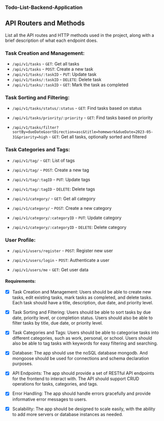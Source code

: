 ### Todo-List-Backend-Application

## API Routers and Methods

List all the API routes and HTTP methods used in the project, along with a brief description of what each endpoint does.

### Task Creation and Management:

- `/api/v1/tasks` - `GET`: Get all tasks
- `/api/v1/tasks` - `POST`: Create a new task
- `/api/v1/tasks/:taskID` - `PUT`: Update task
- `/api/v1/tasks/:taskID` - `DELETE`: Delete task
- `/api/v1/tasks/:taskID` - `GET`: Mark the task as completed

### Task Sorting and Filtering:

- `/api/v1/tasks/status/:status` - `GET`: Find tasks based on status

- `/api/v1/tasks/priority/:priority` - `GET`: Find tasks based on priority

- `/api/v1/tasks/filter?sortBy=dueDate&sortDirection=asc&title=homework&dueDate=2023-05-31&priority=high` - `GET`: Get all tasks, optionally sorted and filtered

### Task Categories and Tags:

- `/api/v1/tag/` - `GET`: List of tags

- `/api/v1/tag/` - `POST`: Create a new tag

- `/api/v1/tag/:tagID` - `PUT`: Update tags

- `/api/v1/tag/:tagID` - `DELETE`: Delete tags

- `/api/v1/category/` - `GET`: Get all category

- `/api/v1/category/` - `POST`: Create a new category

- `/api/v1/category/:categoryID` - `PUT`: Update category

- `/api/v1/category/:categoryID` - `DELETE`: Delete category

### User Profile:

- `/api/v1/users/register` - `POST`: Register new user

- `/api/v1/users/login` - `POST`: Authenticate a user

- `/api/v1/users/me` - `GET`: Get user data

#### Requirements:

- [x] Task Creation and Management: Users should be able to create new tasks, edit existing tasks, mark tasks as completed, and delete tasks. Each task should have a title, description, due date, and priority level.

- [x] Task Sorting and Filtering: Users should be able to sort tasks by due date, priority level, or completion status. Users should also be able to filter tasks by title, due date, or priority level.

- [x] Task Categories and Tags: Users should be able to categorise tasks into different categories, such as work, personal, or school. Users should also be able to tag tasks with keywords for easy filtering and searching.

- [x] Database: The app should use the noSQL database mongodb. And mongoose should be used for connections and schema declaration purposes.

- [x] API Endpoints: The app should provide a set of RESTful API endpoints for the frontend to interact with. The API should support CRUD operations for tasks, categories, and tags.

- [x] Error Handling: The app should handle errors gracefully and provide informative error messages to users.

- [x] Scalability: The app should be designed to scale easily, with the ability to add more servers or database instances as needed.
